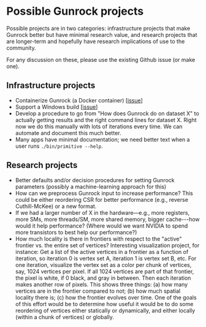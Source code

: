 # Possible Gunrock projects

Possible projects are in two categories: infrastructure projects that make Gunrock better but have minimal research value, and research projects that are longer-term and hopefully have research implications of use to the community.

For any discussion on these, please use the existing Github issue (or make one).

## Infrastructure projects

- Containerize Gunrock (a Docker container) [[issue](https://github.com/gunrock/gunrock/issues/349)]
- Support a Windows build [[issue](https://github.com/gunrock/gunrock/issues/213)]
- Develop a procedure to go from "How does Gunrock do on dataset X" to actually getting results and the right command lines for dataset X. Right now we do this manually with lots of iterations every time. We can automate and document this much better.
- Many apps have minimal documentation; we need better text when a user runs `./bin/primitive --help`.

## Research projects

- Better defaults and/or decision procedures for setting Gunrock parameters (possibly a machine-learning approach for this)
- How can we preprocess Gunrock input to increase performance? This could be either reordering CSR for better performance (e.g., reverse Cuthill-McKee) or a new format.
- If we had a larger number of X in the hardware&mdash;e.g., more registers, more SMs, more threads/SM, more shared memory, bigger cache---how would it help performance? (Where would we want NVIDIA to spend more transistors to best help our performance?)
- How much locality is there in frontiers with respect to the "active" frontier vs. the entire set of vertices? Interesting visualization project, for instance: Get a list of the active vertices in a frontier as a function of iteration, so iteration 0 is vertex set A, iteration 1 is vertex set B, etc. For one iteration, visualize the vertex set as a color per chunk of vertices, say, 1024 vertices per pixel. If all 1024 vertices are part of that frontier, the pixel is white, if 0 black, and gray in between. Then each iteration makes another row of pixels. This shows three things: (a) how many vertices are in the frontier compared to not; (b) how much spatial locality there is; (c) how the frontier evolves over time. One of the goals of this effort would be to determine how useful it would be to do some reordering of vertices either statically or dynamically, and either locally (within a chunk of vertices) or globally.
